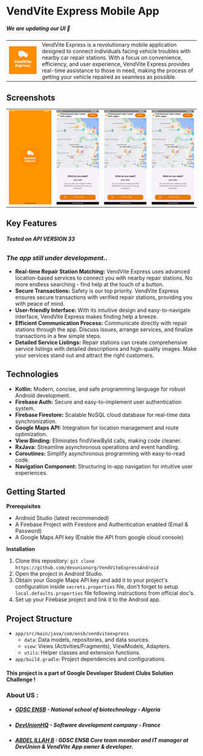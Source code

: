 # VendVite Express Mobile App

##### We are updating our UI 💫

<table>
  <tr>
    <td><img src="app/src/main/ic_launcher-playstore.png" alt="Logo"></td>
    <td>VendVite Express is a revolutionary mobile application designed to connect individuals facing vehicle troubles with nearby car repair stations. With a focus on convenience, efficiency, and user experience, VendVite Express provides real-time assistance to those in need, making the process of getting your vehicle repaired as seamless as possible.</td>
  </tr>
</table>

## Screenshots

<table>
  <tr>
    <td align="center">
      <img src="screenshots/screenshot1.png" width="200" alt="Screenshot 1">
    </td>
    <td align="center">
      <img src="screenshots/screenshot2.png" width="200" alt="Screenshot 2">
    </td>
    <td align="center">
      <img src="screenshots/screenshot3.png" width="200" alt="Screenshot 3">
    </td>
    <td align="center">
      <img src="screenshots/screenshot4.png" width="200" alt="Screenshot 4">
    </td>
  </tr>
</table>

## Key Features

###### **Tested on API VERSION 33**

### _The app still under development.._

* **Real-time Repair Station Matching:** VendVite Express uses advanced location-based services to connect you with nearby repair stations. No more endless searching - find help at the touch of a button.
* **Secure Transactions:** Safety is our top priority. VendVite Express ensures secure transactions with verified repair stations, providing you with peace of mind.
* **User-friendly Interface:** With its intuitive design and easy-to-navigate interface, VendVite Express makes finding help a breeze.
* **Efficient Communication Process:** Communicate directly with repair stations through the app. Discuss issues, arrange services, and finalize transactions in a few simple steps.
* **Detailed Service Listings:** Repair stations can create comprehensive service listings with detailed descriptions and high-quality images. Make your services stand out and attract the right customers.

## Technologies

* **Kotlin:** Modern, concise, and safe programming language for robust Android development.
* **Firebase Auth:** Secure and easy-to-implement user authentication system.
* **Firebase Firestore:**  Scalable NoSQL cloud database for real-time data synchronization.
* **Google Maps API:** Integration for location management and route optimization.
* **View Binding:** Eliminates findViewById calls, making code cleaner.
* **RxJava:** Streamline asynchronous operations and event handling.
* **Coroutines:** Simplify asynchronous programming with easy-to-read code.
* **Navigation Component:** Structuring in-app navigation for intuitive user experiences.

## Getting Started

**Prerequisites**

* Android Studio (latest recommended)
* A Firebase Project with Firestore and Authentication enabled (Email & Password)
* A Google Maps API key (Enable the API from google cloud console)

**Installation**

1. Clone this repository: `git clone https://github.com/devunionorg/VendViteExpressAndroid`
2. Open the project in Android Studio.
3. Obtain your Google Maps API key and add it to your project's configuration inside `secrets.properties` file, don't forget to setup `local.defaults.properties` file following instructions from official doc's.
4. Set up your Firebase project and link it to the Android app.

## Project Structure

* `app/src/main/java/com/ensb/vendviteexpress`
  * `data`: Data models, repositories, and data sources.
  * `view`: Views (Activities/Fragments), ViewModels, Adapters.
  * `utils`: Helper classes and extension functions.
* `app/build.gradle`: Project dependencies and configurations.

#### This project is a part of Google Developer Student Clubs Solution Challenge !

### About US :
* ##### [GDSC ENSB](https://github.com/gdsc-ensb) - National school of biotechnology - Algeria
* ##### [DevUnionHQ](https://github.com/devunionorg) - Software development company - France
* ##### [ABDEL ILLAH B](https://github.com/abdelillahbel) : GDSC ENSB Core team member and IT manager at DevUnion & VendVite App owner & developer.